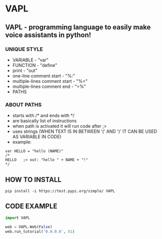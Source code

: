 # VAPL
VAPL - programming language to easily make voice assistants in python!
----------------------------------------------------------------------
### UNIQUE STYLE
- VARIABLE - "var"
- FUNCTION - "define"
- print - "out"
- one-line comment start - "%:"
- multiple-lines comment start - "%="
- multiple-lines comment end - "=%"
- PATHS
### ABOUT PATHS
- starts with /* and ends with */
- are basically list of instructions
- when path is activated it will run code after ;>
- uses strings (WHEN TEXT IS IN BETWEEN '(' AND ')' IT CAN BE USED AS VARIABLE IN CODE)
- example:
```
var HELLO = "hello (NAME)"
/*
HELLO	;> out: "hello " + NAME + "!"
*/
```
## HOW TO INSTALL
```commandline
pip install -i https://test.pypi.org/simple/ VAPL
```

## CODE EXAMPLE

```python
import VAPL

web = VAPL.Web(False)
web.run_tutorial('0.0.0.0', 81)
```
